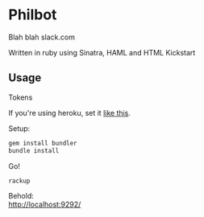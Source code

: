 Philbot
=======

Blah blah slack.com

Written in ruby using Sinatra, HAML and HTML Kickstart

Usage
-----

Tokens

If you're using heroku, set it [like this](https://devcenter.heroku.com/articles/config-vars#setting-up-config-vars-for-a-deployed-application).

Setup:  
```sh
gem install bundler
bundle install
```

Go!  
```sh
rackup
```

Behold:  
[http://localhost:9292/](http://localhost:9292/)
